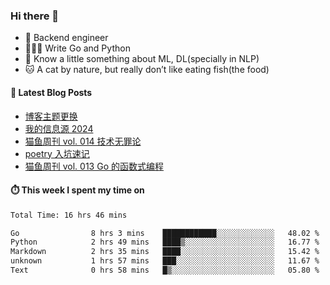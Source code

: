 ### Hi there 👋

- 🔧 Backend engineer
- 👨🏻‍💻 Write Go and Python
- 🔭 Know a little something about ML, DL(specially in NLP)
- 🐱 A cat by nature, but really don’t like eating fish(the food)

#### 📖 Latest Blog Posts
<!-- BLOG-POST-LIST:START -->
- [博客主题更换](https://ameow.xyz/archives/bo-ke-zhu-ti-geng-huan)
- [我的信息源 2024](https://ameow.xyz/archives/info-source-2024)
- [猫鱼周刊 vol. 014 技术无罪论](https://ameow.xyz/archives/weekly-014)
- [poetry 入坑速记](https://ameow.xyz/archives/poetry-intro)
- [猫鱼周刊 vol. 013 Go 的函数式编程](https://ameow.xyz/archives/weekly-013)
<!-- BLOG-POST-LIST:END -->

#### ⏱️ This week I spent my time on
<!--START_SECTION:waka-->

```txt
Total Time: 16 hrs 46 mins

Go                8 hrs 3 mins    ████████████░░░░░░░░░░░░░   48.02 %
Python            2 hrs 49 mins   ████▒░░░░░░░░░░░░░░░░░░░░   16.77 %
Markdown          2 hrs 35 mins   ████░░░░░░░░░░░░░░░░░░░░░   15.42 %
unknown           1 hrs 57 mins   ███░░░░░░░░░░░░░░░░░░░░░░   11.67 %
Text              0 hrs 58 mins   █▒░░░░░░░░░░░░░░░░░░░░░░░   05.80 %
```

<!--END_SECTION:waka-->

<!--
**LeslieLeung/LeslieLeung** is a ✨ _special_ ✨ repository because its `README.md` (this file) appears on your GitHub profile.

Here are some ideas to get you started:

- 🔭 I’m currently working on ...
- 🌱 I’m currently learning ...
- 👯 I’m looking to collaborate on ...
- 🤔 I’m looking for help with ...
- 💬 Ask me about ...
- 📫 How to reach me: ...
- 😄 Pronouns: ...
- ⚡ Fun fact: ...
-->
